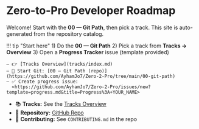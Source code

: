 # Zero-to-Pro Developer Roadmap

Welcome! Start with the **00 — Git Path**, then pick a track.
This site is auto-generated from the repository catalog.

!!! tip "Start here"
    1) Do the **00 — Git Path**
    2) Pick a track from **Tracks → Overview**
    3) Open a **Progress Tracker** issue (template provided)

    – 👉 [Tracks Overview](tracks/index.md)
    – 🧰 Start Git: [00 — Git Path (repo)](https://github.com/AyhamJo7/Zero-2-Pro/tree/main/00-git-path)
    – ✅ Create progress issue:
      <https://github.com/AyhamJo7/Zero-2-Pro/issues/new?template=progress.md&title=Progress%3A+YOUR_NAME>

- 📚 **Tracks:** See the [Tracks Overview](tracks/index.md)
- 🧭 **Repository:** [GitHub Repo](https://github.com/AyhamJo7/Zero-2-Pro)
- 🧩 **Contributing:** See `CONTRIBUTING.md` in the repo